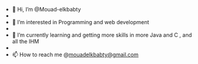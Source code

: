 - 👋 Hi, I’m @Mouad-elkbabty
- 
- 👀 I’m interested in Programming and web development
-  
- 🌱 I’m currently learning and getting more skills in more  Java and C , and all the IHM 
- 
- 📫 How to reach me  @mouadelkbabty@gmail.com

<!---
Mouad-elkbabty/Mouad-elkbabty is a ✨ special ✨ repository because its `README.md` (this file) appears on your GitHub profile.
You can click the Preview link to take a look at your changes.
--->
